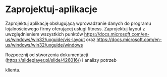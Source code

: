# Zaprojektuj-aplikacje
Zaprojektuj aplikację obsługującą wprowadzanie danych do programu lojalnościowego firmy oferującej usługi fitness. Zaprojektuj layout z uwzględnieniem wszystkich punktów https://docs.microsoft.com/en-us/windows/win32/uxguide/vis-layout oraz https://docs.microsoft.com/en-us/windows/win32/uxguide/windows

Rozpocznij od stworzenia dokumentacji (https://slideplayer.pl/slide/426016/) i analizy potrzeb

klienta.
